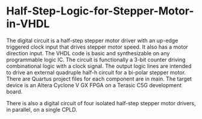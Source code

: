 # Half-Step-Logic-for-Stepper-Motor-in-VHDL

The digital circuit is a half-step stepper motor driver with an up-edge triggered clock input that drives stepper motor speed. It also has a motor direction input. The VHDL code is basic and synthesizable on any programmable logic IC. The circuit is functionally a 3-bit counter driving combinational logic with a clock signal. The output logic lines are intended to drive an external quadruple half-h circuit for a bi-polar stepper motor. There are Quartus project files for each component are in main. The target device is an Altera Cyclone V GX FPGA on a Terasic C5G development board. 

There is also a digital circuit of four isolated half-step stepper motor drivers, in parallel, on a single CPLD.
